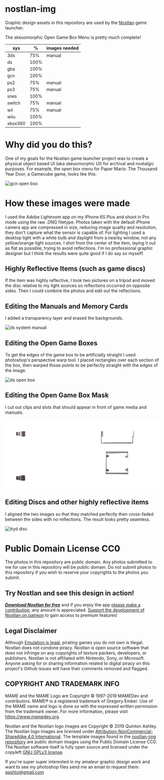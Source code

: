 # nostlan-img

Graphic design assets in this repository are used by the [Nostlan](https://github.com/quinton-ashley/nostlan) game launcher.

The skeuomorphic Open Game Box Menu is pretty much complete!

| sys     | %    | images needed |
| ------- | ---- | ------------- |
| 3ds     | 75%  | manual        |
| ds      | 100% |               |
| gba     | 100% |               |
| gcn     | 100% |               |
| ps2     | 75%  | manual        |
| ps3     | 75%  | manual        |
| snes    | 100% |               |
| switch  | 75%  | manual        |
| wii     | 75%  | manual        |
| wiiu    | 100% |               |
| xbox360 | 100% |               |

# Why did you do this?

One of my goals for the Nostlan game launcher project was to create a physical object based UI (aka skeuomorphic UI) for archival and nostalgic purposes. For example, the open box menu for Paper Mario: The Thousand Year Door, a Gamecube game, looks like this:

![gcn open box](https://raw.githubusercontent.com/quinton-ashley/nostlan-screenshots/master/gcn_open_box.png)

# How these images were made

I used the Adobe Lightroom app on my iPhone 6S Plus and shoot in Pro mode using the raw .DNG filetype. Photos taken with the default iPhone camera app are compressed in size, reducing image quality and resolution, they don't capture what the sensor is capable of. For lighting I used a desktop light with a white bulb and daylight from a nearby window, not any yellow/orange light sources. I shot from the center of the item, laying it out as flat as possible, trying to avoid reflections. I'm no professional graphic designer but I think the results were quite good if I do say so myself!

## Highly Reflective Items (such as game discs)

If the item was highly reflective, I took two pictures on a tripod and moved the disc relative to my light sources so reflections occurred on opposite sides. Then I could combine the photos and edit out the reflections.

## Editing the Manuals and Memory Cards

I added a transparency layer and erased the backgrounds.

![ds system manual](https://raw.githubusercontent.com/quinton-ashley/nostlan-img/master/ds/_TEMPLATE_ds/manual.png)

## Editing the Open Game Boxes

To get the edges of the game box to be artificially straight I used photoshop's perspective warp tool. I placed rectangles over each section of the box, then warped those points to be perfectly straight with the edges of the image.

![ds open box](https://raw.githubusercontent.com/quinton-ashley/nostlan-img/master/ds/_TEMPLATE_ds/boxOpen.png)

## Editing the Open Game Box Mask

I cut out clips and slots that should appear in front of game media and manuals.

![ds open box mask](https://raw.githubusercontent.com/quinton-ashley/nostlan-img/master/ds/_TEMPLATE_ds/boxOpenMask.png)

## Editing Discs and other highly reflective items

I aligned the two images so that they matched perfectly then cross-faded between the sides with no reflections. The result looks pretty seamless.

![ttyd disc](https://raw.githubusercontent.com/quinton-ashley/nostlan-wii/master/wii/G8ME01/disc.png)

# Public Domain License CC0

The photos in this repository are public domain. Any photos submitted to me for use in this repository will be public domain. Do not submit photos to this repository if you wish to reserve your copyrights to the photos you submit.

## Try Nostlan and see this design in action!

**_[Download Nostlan for free](https://github.com/quinton-ashley/nostlan/releases)_** and if you enjoy the app [please make a contribution](https://www.paypal.me/qashto/20), any amount is appreciated. [Support the development of Nostlan on patreon](https://www.patreon.com/nostlan) to gain access to premium features!

## Legal Disclaimer

Although [Emulation is legal](https://en.wikipedia.org/wiki/Bleem!), pirating games you do not own is illegal. Nostlan does not condone piracy. Nostlan is open source software that does not infringe on any copyrights of texture packers, developers, or publishers. Nostlan is not affiliated with Nintendo, Sony, or Microsoft. Anyone asking for or sharing information related to digital piracy on this project's Github issues will have their comments removed and flagged.

## COPYRIGHT AND TRADEMARK INFO

MAME and the MAME Logo are Copyright © 1997-2019 MAMEDev and contributors. MAME® is a registered trademark of Gregory Ember. Use of the MAME name and logo is done so with the expressed written permission from the trademark owner. For more information, please visit <https://www.mamedev.org>.

Nostlan and the Nostlan logo images are Copyright © 2019 Quinton Ashley. The Nostlan logo images are licensed under [Attribution-NonCommercial-ShareAlike 4.0 International](https://creativecommons.org/licenses/by-nc-sa/4.0/). The template images found in the [nostlan-img repository](https://github.com/quinton-ashley/nostlan-img) are public domain images using the Public Domain License CC0. The Nostlan software itself is fully open source and licensed under the copyleft [GNU GPLv3 license](https://en.wikipedia.org/wiki/GNU_General_Public_License).

If you're super super interested in my amateur graphic design work and want to see my photoshop files send me an email to request them: <qashto@gmail.com>
